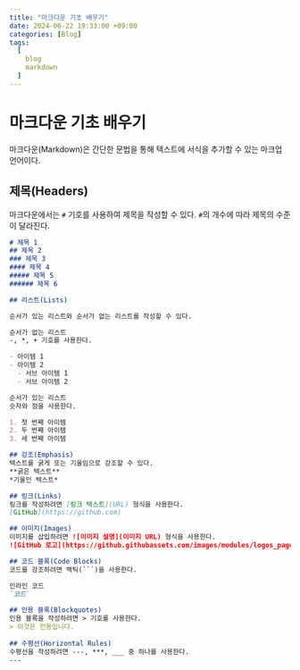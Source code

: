 ```yaml
---
title: "마크다운 기초 배우기"
date: 2024-06-22 19:33:00 +09:00
categories: [Blog]
tags:
  [
    blog
    markdown
  ]
---
```


# 마크다운 기초 배우기

마크다운(Markdown)은 간단한 문법을 통해 텍스트에 서식을 추가할 수 있는 마크업 언어이다.

## 제목(Headers)

마크다운에서는 `#` 기호를 사용하여 제목을 작성할 수 있다. `#`의 개수에 따라 제목의 수준이 달라진다.

```markdown
# 제목 1
## 제목 2
### 제목 3
#### 제목 4
##### 제목 5
###### 제목 6

## 리스트(Lists)

순서가 있는 리스트와 순서가 없는 리스트를 작성할 수 있다.

순서가 없는 리스트
-, *, + 기호를 사용한다.

- 아이템 1
- 아이템 2
  - 서브 아이템 1
  - 서브 아이템 2

순서가 있는 리스트
숫자와 점을 사용한다.

1. 첫 번째 아이템
2. 두 번째 아이템
3. 세 번째 아이템

## 강조(Emphasis)
텍스트를 굵게 또는 기울임으로 강조할 수 있다.
**굵은 텍스트**
*기울인 텍스트*

## 링크(Links)
링크를 작성하려면 [링크 텍스트](URL) 형식을 사용한다.
[GitHub](https://github.com)

## 이미지(Images)
이미지를 삽입하려면 ![이미지 설명](이미지 URL) 형식을 사용한다.
![GitHub 로고](https://github.githubassets.com/images/modules/logos_page/GitHub-Mark.png)

## 코드 블록(Code Blocks)
코드를 강조하려면 백틱(```)을 사용한다.

인라인 코드
`코드`

## 인용 블록(Blockquotes)
인용 블록을 작성하려면 > 기호를 사용한다.
> 이것은 인용입니다.
 
## 수평선(Horizontal Rules)
수평선을 작성하려면 ---, ***, ___ 중 하나를 사용한다.
---


